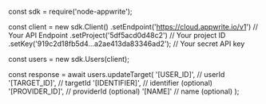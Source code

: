const sdk = require('node-appwrite');

const client = new sdk.Client()
    .setEndpoint('https://cloud.appwrite.io/v1') // Your API Endpoint
    .setProject('5df5acd0d48c2') // Your project ID
    .setKey('919c2d18fb5d4...a2ae413da83346ad2'); // Your secret API key

const users = new sdk.Users(client);

const response = await users.updateTarget(
    '[USER_ID]', // userId
    '[TARGET_ID]', // targetId
    '[IDENTIFIER]', // identifier (optional)
    '[PROVIDER_ID]', // providerId (optional)
    '[NAME]' // name (optional)
);
